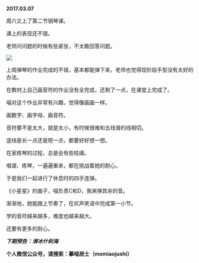 
          
**2017.03.07**

周六又上了第二节钢琴课。

课上的表现还不错。

老师问问题的时候有些紧张，不太敢回答问题。

![](http://upload-images.jianshu.io/upload_images/51001-308584e37269f7f8.jpg)


上周弹琴的作业完成的不错，基本都能弹下来，老师也觉得现阶段手型没有太好的办法。

在教材上自己画音符的作业没有全完成，还剩了一点，在课堂上完成了。

喵对这个作业非常有兴趣，觉得像画画一样。

画数字、画字母、画音符。

音符要不是太大，就是太小，有时候很难和五线谱的线相切。

竖线是长一点还是短一点，都要好好想一想。

在家练琴的过程，总是会有些枯燥。

唱谱、练琴，一遍遍重来，都在挑战着她的耐心。

于是我们一起进行了休息时的四手连弹。

《小星星》的曲子，喵负责C和D，我来弹其余的音。

渐渐地，她能跟上节奏了，在欢声笑语中完成第一小节。

学的音符越来越多，难度也越来越大。

还要有更多的耐心。


***下期预告：滑冰什刹海***


**个人微信公众号，请搜索：摹喵居士（momiaojushi）**

        